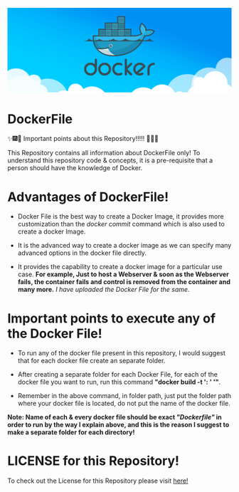 ![Docker](Images/docker_image.png)


# DockerFile

:sparkles::fireworks::tada: Important points about this Repository!!!!! :tada::fireworks::sparkles:

This Repository contains all information about DockerFile only! To understand this repository code & concepts, it is a pre-requisite that a person should have the knowledge of Docker.

# Advantages of DockerFile!

* Docker File is the best way to create a Docker Image, it provides more customization than the <i>docker commit</i> command which is also used to create a docker Image.

* It is the advanced way to create a docker image as we can specify many advanced options in the docker file directly.

* It provides the capability to create a docker image for a particular use case. **For example, Just to host a Webserver & soon as the Webserver fails, the container fails and control is removed from the container and many more.** <i> I have uploaded the Docker File for the same. </i>

# Important points to execute any of the Docker File!

* To run any of the docker file present in this repository, I would suggest that for each docker file create an separate folder.

* After creating a separate folder for each Docker File, for each of the docker file you want to run, run this command **"docker build -t '<image name>:<tag of image>  <path of the folder>' '"**.

* Remember in the above command, in folder path, just put the folder path where your docker file is located, do not put the name of the docker file.

**Note: Name of each & every docker file should be exact <i>"Dockerfile"</i> in order to run by the way I explain above, and this is the reason I suggest to make a separate folder for each directory!**


# LICENSE for this Repository!
To check out the License for this Repository please visit [here!](https://github.com/HarshitDawar55/DockerFile/blob/master/LICENSE)
